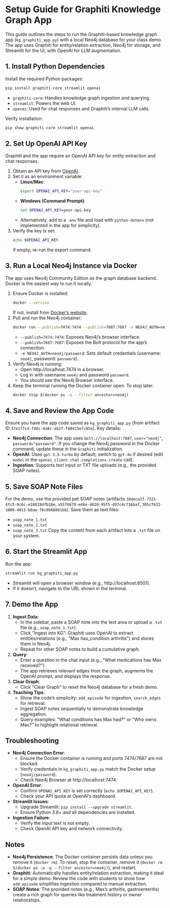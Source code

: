 # Setup Guide for Graphiti Knowledge Graph App

This guide outlines the steps to run the Graphiti-based knowledge graph app (`kg_graphiti_app.py`) with a local Neo4j database for your class demo. The app uses Graphiti for entity/relation extraction, Neo4j for storage, and Streamlit for the UI, with OpenAI for LLM augmentation.

## 1. Install Python Dependencies
Install the required Python packages:
```bash
pip install graphiti-core streamlit openai
```
- `graphiti-core`: Handles knowledge graph ingestion and querying.
- `streamlit`: Powers the web UI.
- `openai`: Used for chat responses and Graphiti’s internal LLM calls.

Verify installation:
```bash
pip show graphiti-core streamlit openai
```

## 2. Set Up OpenAI API Key
Graphiti and the app require an OpenAI API key for entity extraction and chat responses.
1. Obtain an API key from [OpenAI](https://platform.openai.com/account/api-keys).
2. Set it as an environment variable:
   - **Linux/Mac**:
     ```bash
     export OPENAI_API_KEY="your-api-key"
     ```
   - **Windows (Command Prompt)**:
     ```cmd
     set OPENAI_API_KEY=your-api-key
     ```
   - Alternatively, add to a `.env` file and load with `python-dotenv` (not implemented in the app for simplicity).
3. Verify the key is set:
   ```bash
   echo $OPENAI_API_KEY
   ```
   If empty, re-run the export command.

## 3. Run a Local Neo4j Instance via Docker
The app uses Neo4j Community Edition as the graph database backend. Docker is the easiest way to run it locally.
1. Ensure Docker is installed:
   ```bash
   docker --version
   ```
   If not, install from [Docker’s website](https://docs.docker.com/get-docker/).
2. Pull and run the Neo4j container:
   ```bash
   docker run --publish=7474:7474 --publish=7687:7687 -e NEO4J_AUTH=neo4j/password neo4j:latest
   ```
   - `--publish=7474:7474`: Exposes Neo4j’s browser interface.
   - `--publish=7687:7687`: Exposes the Bolt protocol for the app’s connection.
   - `-e NEO4J_AUTH=neo4j/password`: Sets default credentials (username: `neo4j`, password: `password`).
3. Verify Neo4j is running:
   - Open http://localhost:7474 in a browser.
   - Log in with username `neo4j` and password `password`.
   - You should see the Neo4j Browser interface.
4. Keep the terminal running the Docker container open. To stop later:
   ```bash
   docker stop $(docker ps -q --filter ancestor=neo4j)
   ```

## 4. Save and Review the App Code
Ensure you have the app code saved as `kg_graphiti_app.py` (from artifact ID `37e1f7cd-f48c-4a8c-ab1f-f88415efc85e`). Key details:
- **Neo4j Connection**: The app uses `bolt://localhost:7687`, `user="neo4j"`, `password="password"`. If you change the Neo4j password in the Docker command, update these in the `Graphiti` initialization.
- **OpenAI**: Uses `gpt-3.5-turbo` by default; switch to `gpt-4o` if desired (edit `model` in the `openai_client.chat.completions.create` call).
- **Ingestion**: Supports text input or TXT file uploads (e.g., the provided SOAP notes).

## 5. Save SOAP Note Files
For the demo, use the provided pet SOAP notes (artifacts `38deca1f-7321-4fc5-9c6c-e18818dfb18e`, `a5576679-e46e-4020-95f5-d97c4c716baf`, `305cf632-1008-4812-b8ae-76c0b688b1bb`). Save them as text files:
- `soap_note_1.txt`
- `soap_note_2.txt`
- `soap_note_3.txt`
Copy the content from each artifact into a `.txt` file on your system.

## 6. Start the Streamlit App
Run the app:
```bash
streamlit run kg_graphiti_app.py
```
- Streamlit will open a browser window (e.g., http://localhost:8501).
- If it doesn’t, navigate to the URL shown in the terminal.

## 7. Demo the App
1. **Ingest Data**:
   - In the sidebar, paste a SOAP note into the text area or upload a `.txt` file (e.g., `soap_note_1.txt`).
   - Click "Ingest into KG". Graphiti uses OpenAI to extract entities/relations (e.g., "Max has_condition arthritis") and stores them in Neo4j.
   - Repeat for other SOAP notes to build a cumulative graph.
2. **Query**:
   - Enter a question in the chat input (e.g., "What medications has Max received?").
   - The app retrieves relevant edges from the graph, augments the OpenAI prompt, and displays the response.
3. **Clear Graph**:
   - Click "Clear Graph" to reset the Neo4j database for a fresh demo.
4. **Teaching Tips**:
   - Show the code’s simplicity: `add_episode` for ingestion, `search_edges` for retrieval.
   - Ingest SOAP notes sequentially to demonstrate knowledge aggregation.
   - Query examples: "What conditions has Max had?" or "Who owns Max?" to highlight relational retrieval.

## Troubleshooting
- **Neo4j Connection Error**:
  - Ensure the Docker container is running and ports 7474/7687 are not blocked.
  - Verify credentials in `kg_graphiti_app.py` match the Docker setup (`neo4j/password`).
  - Check Neo4j Browser at http://localhost:7474.
- **OpenAI Error**:
  - Confirm `OPENAI_API_KEY` is set correctly (`echo $OPENAI_API_KEY`).
  - Check your API quota at OpenAI’s dashboard.
- **Streamlit Issues**:
  - Upgrade Streamlit: `pip install --upgrade streamlit`.
  - Ensure Python 3.8+ and all dependencies are installed.
- **Ingestion Failure**:
  - Verify the input text is not empty.
  - Check OpenAI API key and network connectivity.

## Notes
- **Neo4j Persistence**: The Docker container persists data unless you remove it (`docker rm`). To reset, stop the container, remove it (`docker rm $(docker ps -a -q --filter ancestor=neo4j)`), and restart.
- **Graphiti**: Automatically handles entity/relation extraction, making it ideal for a simple demo. Review the code with students to show how `add_episode` simplifies ingestion compared to manual extraction.
- **SOAP Notes**: The provided notes (e.g., Max’s arthritis, gastroenteritis) create a rich graph for queries like treatment history or owner relationships.